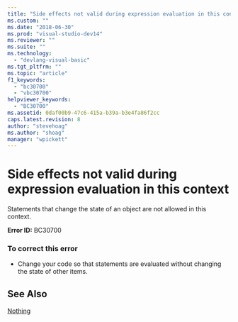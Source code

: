 ```yaml
---
title: "Side effects not valid during expression evaluation in this context | Microsoft Docs"
ms.custom: ""
ms.date: "2018-06-30"
ms.prod: "visual-studio-dev14"
ms.reviewer: ""
ms.suite: ""
ms.technology: 
  - "devlang-visual-basic"
ms.tgt_pltfrm: ""
ms.topic: "article"
f1_keywords: 
  - "bc30700"
  - "vbc30700"
helpviewer_keywords: 
  - "BC30700"
ms.assetid: 0daf00b9-47c6-415a-b39a-b3e4fa86f2cc
caps.latest.revision: 8
author: "stevehoag"
ms.author: "shoag"
manager: "wpickett"
---
```

# Side effects not valid during expression evaluation in this context
Statements that change the state of an object are not allowed in this context.  
  
 **Error ID:** BC30700  
  
### To correct this error  
  
-   Change your code so that statements are evaluated without changing the state of other items.  
  
## See Also  
 [Nothing](../Topic/Nothing%20\(Visual%20Basic\).md)